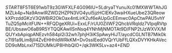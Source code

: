 $START$8F5T6E91wbT9z3GWFXLF4G096lU+5LdryaTYunuXc01MXWWTAhJGMZLk4p+Na9AnwlRZWD2HZPN3VO4yuI5jzHClEKv3waiHXueUbe23QReowkXPrzddGKzV3QWBiR2OkOax4ntLirK2uf6eAUpGcEEmwc0ApCtwPAU5vhYTuZQ5pMcitFUN++RFQDgeXRUi+ExxLF/rUU0ZiIWF2QhcbVRqIdz7VIpqRVtpBE/UbsawO6aB9R5YTQQKAwIlSnNsq4YNhMjNMOTAt9D/FNP2tJzWXVX/MQUYxbApiqpANEzvh584pl2i32wh7phjH3iKSpAwyHiJT/aycdCGLNTB7Mik0kc7I91a9Lim8jII4ZvEHHhIdWRkKM+Dv0ssIEed0VQrYUbFfLQXxDVYKHkAVecDD9oMbLnxl71SDUMkUP8HhbQIO+/qk3WK5Lv+az4+$END$